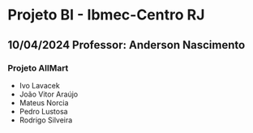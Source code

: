 # Projeto BI - Ibmec-Centro RJ
## 10/04/2024 Professor: Anderson Nascimento
### Projeto AllMart
- Ivo Lavacek 
- João Vitor Araújo 
- Mateus Norcia 
- Pedro Lustosa 
- Rodrigo Silveira 
